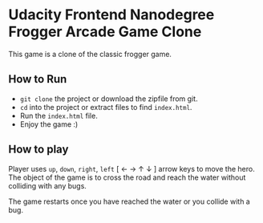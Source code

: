 #  Udacity Frontend Nanodegree Frogger Arcade Game Clone
This game is a clone of the classic frogger game.

## How to Run
- `git clone` the project or download the zipfile from git.
- `cd` into the project or extract files to find `index.html`.
- Run the `index.html` file.
- Enjoy the game :)

## How to play
Player uses `up`, `down`, `right`, `left` [  ←   →   ↑   ↓  ] arrow keys to move the hero. The object of the game is to cross the road and reach the water without colliding with any bugs.

The game restarts once you have reached the water or you collide with a bug.
